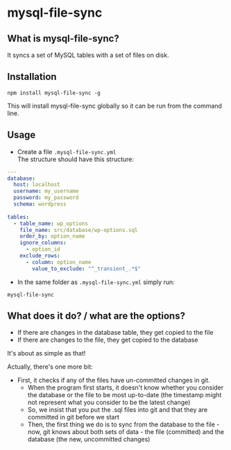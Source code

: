 # mysql-file-sync
## What is mysql-file-sync?
It syncs a set of MySQL tables with a set of files on disk.

## Installation
```
npm install mysql-file-sync -g
```
This will install mysql-file-sync globally so it can be run from the command line.

## Usage
* Create a file `.mysql-file-sync.yml`  
The structure should have this structure:
```yaml
---
database:
  host: localhost
  username: my_username
  password: my_password
  schema: wordpress
 
tables:
  - table_name: wp_options
    file_name: src/database/wp-options.sql
    order_by: option_name
    ignore_columns:
      - option_id
    exclude_rows:
      - column: option_name
        value_to_exclude: "^_transient_.*$"
```

* In the same folder as `.mysql-file-sync.yml` simply run:
```
mysql-file-sync
```

## What does it do? / what are the options?
* If there are changes in the database table, they get copied to the file
* If there are changes to the file, they get copied to the database

It's about as simple as that!

Actually, there's one more bit:

* First, it checks if any of the files have un-committed changes in git.
  * When the program first starts, it doesn't know whether you consider the database or the file to be most up-to-date (the timestamp might not represent what you consider to be the latest change)
  * So, we insist that you put the .sql files into git and that they are committed in git before we start
  * Then, the first thing we do is to sync from the database to the file - now, git knows about both sets of data - the file (committed) and the database (the new, uncommitted changes)